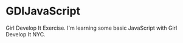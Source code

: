 # GDIJavaScript
Girl Develop It Exercise.
I'm learning some basic JavaScript with Girl Develop It NYC. 
